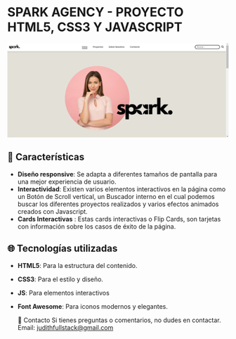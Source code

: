 # SPARK AGENCY - PROYECTO HTML5, CSS3 Y JAVASCRIPT

![Portada del Proyecto](media/img/portadaspark.png)

## 🚀 Características

- **Diseño responsive**: Se adapta a diferentes tamaños de pantalla para una mejor experiencia de usuario.
- **Interactividad**: Existen varios elementos interactivos en la página como un Botón de Scroll vertical, un Buscador interno en el cual podemos buscar los diferentes proyectos realizados y varios efectos animados creados con Javascript.
- **Cards Interactivas** : Estas cards interactivas o Flip Cards, son tarjetas con información sobre los casos de éxito de la página.



## 🌐 Tecnologías utilizadas

- **HTML5**: Para la estructura del contenido.
- **CSS3**: Para el estilo y diseño.
- **JS**: Para elementos interactivos
- **Font Awesome**: Para iconos modernos y elegantes.

  📧 Contacto
Si tienes preguntas o comentarios, no dudes en contactar.
Email: judithfullstack@gmail.com


